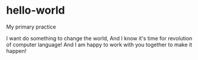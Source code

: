 # hello-world
My primary practice

   I want do something to change the world, 
And I know it's time for revolution of computer language!
And I am happy to work with you together to make it happen!
